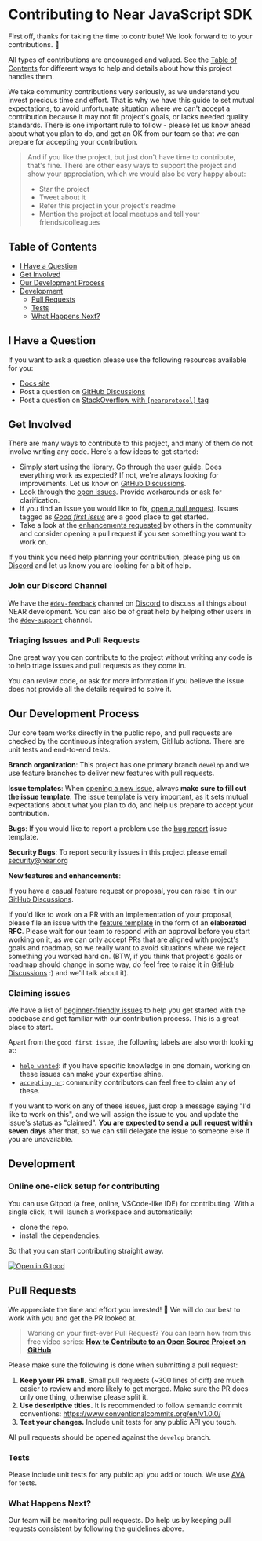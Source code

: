 # Contributing to Near JavaScript SDK

First off, thanks for taking the time to contribute! We look forward to to your contributions. 🎉

All types of contributions are encouraged and valued. See the [Table of Contents](#table-of-contents) for different ways to help and details about how this project handles them.

We take community contributions very seriously, as we understand you invest precious time and effort. That is why we have this guide to set mutual expectations, to avoid unfortunate situation where we can't accept a contribution because it may not fit project's goals, or lacks needed quality standards. There is one important rule to follow - please let us know ahead about what you plan to do, and get an OK from our team so that we can prepare for accepting your contribution.

> And if you like the project, but just don't have time to contribute, that's fine. There are other easy ways to support the project and show your appreciation, which we would also be very happy about:
> - Star the project
> - Tweet about it
> - Refer this project in your project's readme
> - Mention the project at local meetups and tell your friends/colleagues

## Table of Contents

- [I Have a Question](#i-have-a-question)
- [Get Involved](#get-involved)
- [Our Development Process](#our-development-process)
- [Development](#development)
  - [Pull Requests](#pull-requests)
  - [Tests](#tests)
  - [What Happens Next?](#what-happens-next)

## I Have a Question

If you want to ask a question please use the following resources available for you:

- [Docs site](https://docs.near.org/sdk/js/introduction)
- Post a question on [GitHub Discussions](https://github.com/near/near-sdk-js/discussions)
- Post a question on [StackOverflow with `[nearprotocol]` tag](https://stackoverflow.com/questions/tagged/nearprotocol)


## Get Involved

There are many ways to contribute to this project, and many of them do not involve writing any code. Here's a few ideas to get started:

- Simply start using the library. Go through the [user guide](https://docs.near.org/sdk/js/introduction). Does everything work as expected? If not, we're always looking for improvements. Let us know on [GitHub Discussions](https://github.com/near/near-sdk-js/discussions).
- Look through the [open issues](https://github.com/near/near-sdk-js/issues). Provide workarounds or ask for clarification.
- If you find an issue you would like to fix, [open a pull request](#pull-requests). Issues tagged as [_Good first issue_](https://github.com/near/near-sdk-js/labels/good_first_issue) are a good place to get started.
- Take a look at the [enhancements requested](https://github.com/near/near-sdk-js/labels/enhancement) by others in the community and consider opening a pull request if you see something you want to work on.

If you think you need help planning your contribution, please ping us on [Discord](https://near.chat) and let us know you are looking for a bit of help.

### Join our Discord Channel

We have the [`#dev-feedback`](https://discord.gg/XKGrd9h9TB) channel on [Discord](https://near.chat) to discuss all things about NEAR development. You can also be of great help by helping other users in the [`#dev-support`](https://discord.gg/Fy4WzwRgun) channel.

### Triaging Issues and Pull Requests

One great way you can contribute to the project without writing any code is to help triage issues and pull requests as they come in.

You can review code, or ask for more information if you believe the issue does not provide all the details required to solve it.

## Our Development Process

Our core team works directly in the public repo, and pull requests are checked by the continuous integration system, GitHub actions. There are unit tests and end-to-end tests.

**Branch organization**: This project has one primary branch `develop` and we use feature branches to deliver new features with pull requests.

**Issue templates**: When [opening a new issue](https://github.com/near/near-sdk-js/issues/new/choose), always **make sure to fill out the issue template**. The issue template is very important, as it sets mutual expectations about what you plan to do, and help us prepare to accept your contribution.

**Bugs**: If you would like to report a problem use the [bug report](https://github.com/near/near-sdk-js/issues/new?assignees=&template=bug.yml) issue template.

**Security Bugs**: To report security issues in this project please email [security@near.org](mailto:security@near.org)

**New features and enhancements**:

If you have a casual feature request or proposal, you can raise it in our [GitHub Discussions](https://github.com/near/near-sdk-js/discussions/categories/ideas).

If you'd like to work on a PR with an implementation of your proposal, please file an issue with the [feature template](https://github.com/near/near-sdk-js/issues/new?template=feature.yml) in the form of an **elaborated RFC**. Please wait for our team to respond with an approval before you start working on it, as we can only accept PRs that are aligned with project's goals and roadmap, so we really want to avoid situations where we reject something you worked hard on. (BTW, if you think that project's goals or roadmap should change in some way, do feel free to raise it in [GitHub Discussions](https://github.com/near/near-sdk-js/discussions/) :)  and we'll talk about it). 

### Claiming issues
 
We have a list of [beginner-friendly issues](https://github.com/near/near-sdk-js/labels/good_first_issue) to help you get started with the codebase and get familiar with our contribution process. This is a great place to start.

Apart from the `good first issue`, the following labels are also worth looking at:

- [`help wanted`](https://github.com/near/near-sdk-js/labels/help%20wanted): if you have specific knowledge in one domain, working on these issues can make your expertise shine.
- [`accepting pr`](https://github.com/near/near-sdk-js/labels/status%3A%20accepting%20pr): community contributors can feel free to claim any of these.

If you want to work on any of these issues, just drop a message saying "I'd like to work on this", and we will assign the issue to you and update the issue's status as "claimed". **You are expected to send a pull request within seven days** after that, so we can still delegate the issue to someone else if you are unavailable.

## Development

### Online one-click setup for contributing

You can use Gitpod (a free, online, VSCode-like IDE) for contributing. With a single click, it will launch a workspace and automatically:

- clone the repo.
- install the dependencies.

So that you can start contributing straight away.

[![Open in Gitpod](https://gitpod.io/button/open-in-gitpod.svg)](https://gitpod.io/#https://github.com/near/near-sdk-js)

## Pull Requests

We appreciate the time and effort you invested! 🙏 We will do our best to work with you and get the PR looked at.

> Working on your first-ever Pull Request? You can learn how from this free video series:
> [**How to Contribute to an Open Source Project on GitHub**](https://egghead.io/courses/how-to-contribute-to-an-open-source-project-on-github)

Please make sure the following is done when submitting a pull request:

1. **Keep your PR small.** Small pull requests (~300 lines of diff) are much easier to review and more likely to get merged. Make sure the PR does only one thing, otherwise please split it.
2. **Use descriptive titles.** It is recommended to follow semantic commit conventions: https://www.conventionalcommits.org/en/v1.0.0/
3. **Test your changes.** Include unit tests for any public API you touch.

All pull requests should be opened against the `develop` branch.

### Tests

Please include unit tests for any public api you add or touch. We use [AVA](https://github.com/avajs/ava) for tests.

### What Happens Next?

Our team will be monitoring pull requests. Do help us by keeping pull requests consistent by following the guidelines above.
